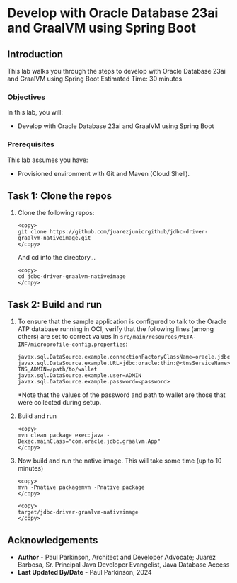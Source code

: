 # Develop with Oracle Database 23ai and GraalVM using Spring Boot

## Introduction

This lab walks you through the steps to develop with Oracle Database 23ai and GraalVM using Spring Boot
Estimated Time: 30 minutes

### Objectives

In this lab, you will:
- Develop with Oracle Database 23ai and GraalVM using Spring Boot

### Prerequisites

This lab assumes you have:
- Provisioned environment with Git and Maven (Cloud Shell).


## Task 1: Clone the repos

1. Clone the following repos:

    ```
    <copy>   
    git clone https://github.com/juarezjuniorgithub/jdbc-driver-graalvm-nativeimage.git   
    </copy>
    ```

   And cd into the directory...
    ```
    <copy>   
    cd jdbc-driver-graalvm-nativeimage
    </copy>
    ```

## Task 2: Build and run

1. To ensure that the sample application is configured to talk to the
   Oracle ATP database running in OCI, verify that the
   following lines (among others) are set to correct values in
   `src/main/resources/META-INF/microprofile-config.properties`:

   ```properties
   javax.sql.DataSource.example.connectionFactoryClassName=oracle.jdbc.pool.OracleDataSource
   javax.sql.DataSource.example.URL=jdbc:oracle:thin:@<tnsServiceName>?TNS_ADMIN=/path/to/wallet
   javax.sql.DataSource.example.user=ADMIN
   javax.sql.DataSource.example.password=<password>
   ```

   *Note that the values of the password and path to wallet are those that were collected during setup.

2. Build and run

    ```
    <copy>   
    mvn clean package exec:java -Dexec.mainClass="com.oracle.jdbc.graalvm.App"
    </copy>
    ```  


3. Now build and run the native image. This will take some time (up to 10 minutes)

    ```
    <copy>   
    mvn -Pnative packagemvn -Pnative package
    </copy>
    ```  


    ```
    <copy>   
    target/jdbc-driver-graalvm-nativeimage
    </copy>
    ```  



## Acknowledgements
* **Author** - Paul Parkinson, Architect and Developer Advocate; Juarez Barbosa, Sr. Principal Java Developer Evangelist, Java Database Access
* **Last Updated By/Date** - Paul Parkinson, 2024
